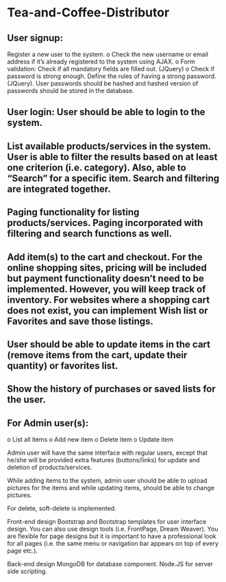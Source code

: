 # Tea-and-Coffee-Distributor
##	User signup: 
Register a new user to the system. 
o	Check the new username or email address if it’s already registered to the system using AJAX. 
o	Form validation: Check if all mandatory fields are filled out. (JQuery)
o	Check if password is strong enough. Define the rules of having a strong password. (JQuery). User passwords should be hashed and hashed version of passwords should be stored in the database.
##	User login: User should be able to login to the system.
##	List available products/services in the system. User is able to filter the results based on at least one criterion (i.e. category). Also, able to “Search” for a specific item.  Search and filtering are integrated together.
##	Paging functionality for listing products/services. Paging incorporated with filtering and search functions as well.
##	Add item(s) to the cart and checkout. For the online shopping sites, pricing will be included but payment functionality doesn’t need to be implemented. However, you will keep track of inventory. For websites where a shopping cart does not exist, you can implement Wish list or Favorites and save those listings.
##	User should be able to update items in the cart (remove items from the cart, update their quantity) or favorites list.
##	Show the history of purchases or saved lists for the user.
##	For Admin user(s):
o	List all items
o	Add new item
o	Delete item
o	Update item

Admin user will have the same interface with regular users, except that he/she will be provided extra features (buttons/links) for update and deletion of products/services.

While adding items to the system, admin user should be able to upload pictures for the items and while updating items, should be able to change pictures.

For delete, soft-delete is implemented.

Front-end design
Bootstrap and Bootstrap templates for user interface design. You can also use design tools (i.e. FrontPage, Dream Weaver). You are flexible for page designs but it is important to have a professional look for all pages (i.e. the same menu or navigation bar appears on top of every page etc.). 


Back-end design
MongoDB for database component. Node.JS for server side scripting. 
